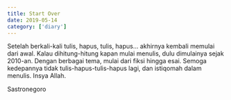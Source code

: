 ```yaml
---
title: Start Over 
date: 2019-05-14
category: ['diary']
---
```


Setelah berkali-kali tulis, hapus, tulis, hapus… akhirnya kembali memulai dari awal. Kalau dihitung-hitung kapan mulai menulis, dulu dimulainya sejak 2010-an. Dengan berbagai tema, mulai dari fiksi hingga esai. Semoga kedepannya tidak tulis-hapus-tulis-hapus lagi, dan istiqomah dalam menulis. Insya Allah.

Sastronegoro